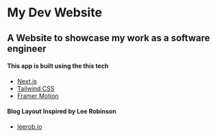 # My Dev Website

## A Website to showcase my work as a software engineer

#### This app is built using the this tech

- [Next.js](https://nextjs.org)
- [Tailwind CSS](https://tailwindcss.com)
- [Framer Motion](https://www.framer.com/motion/)

#### Blog Layout Inspired by Lee Robinson

- [leerob.io](https://leerob.io/)
